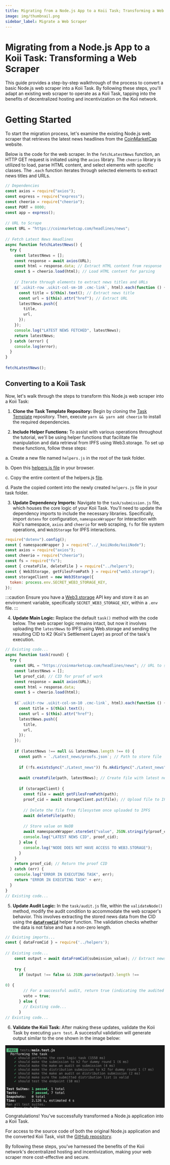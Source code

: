 ```yaml
---
title: Migrating from a Node.js App to a Koii Task; Transforming a Web Scraper
image: img/thumbnail.png
sidebar_label: Migrate a Web Scraper
---
```


# Migrating from a Node.js App to a Koii Task: Transforming a Web Scraper

This guide provides a step-by-step walkthrough of the process to convert a basic Node.js web scraper into a Koii Task. By following these steps, you'll adapt an existing web scraper to operate as a Koii Task, tapping into the benefits of decentralized hosting and incentivization on the Koii network.

# Getting Started

To start the migration process, let's examine the existing Node.js web scraper that retrieves the latest news headlines from the [CoinMarketCap](https://coinmarketcap.com/headlines/news) website.

Below is the code for the web scraper. In the `fetchLatestNews` function, an HTTP GET request is initiated using the `axios` library. The `cheerio` library is utilized to load, parse HTML content, and select elements with specific classes. The `.each` function iterates through selected elements to extract news titles and URLs.

```js
// Dependencies
const axios = require("axios");
const express = require("express");
const cheerio = require("cheerio");
const PORT = 8000;
const app = express();

// URL to Scrape
const URL = "https://coinmarketcap.com/headlines/news";

// Fetch Latest News Headlines
async function fetchLatestNews() {
  try {
    const latestNews = [];
    const response = await axios(URL);
    const html = response.data; // Extract HTML content from response
    const $ = cheerio.load(html); // Load HTML content for parsing

    // Iterate through elements to extract news titles and URLs
    $(`.uikit-row .uikit-col-sm-10 .cmc-link`, html).each(function () {
      const title = $(this).text(); // Extract news title
      const url = $(this).attr("href"); // Extract URL
      latestNews.push({
        title,
        url,
      });
    });
    console.log("LATEST NEWS FETCHED", latestNews);
    return latestNews;
  } catch (error) {
    console.log(error);
  }
}

fetchLatestNews();
```

## Converting to a Koii Task

Now, let's walk through the steps to transform this Node.js web scraper into a Koii Task:

1. **Clone the Task Template Repository:** Begin by cloning the [Task Template](https://github.com/koii-network/task-template) repository. Then, execute `yarn && yarn add cheerio` to install the required dependencies.

2. **Include Helper Functions:** To assist with various operations throughout the tutorial, we'll be using helper functions that facilitate file manipulation and data retrieval from IPFS using Web3.storage. To set up these functions, follow these steps:

  a. Create a new file named `helpers.js` in the root of the task folder.

  b. Open this [helpers.js file](https://github.com/Giftea/web-scraper/blob/main/koii-task/helpers.js) in your browser.

  c. Copy the entire content of the helpers.js [file](https://github.com/Giftea/web-scraper/blob/main/koii-task/helpers.js).

  d. Paste the copied content into the newly created `helpers.js` file in your task folder.

3. **Update Dependency Imports:** Navigate to the `task/submission.js` file, which houses the core logic of your Koii Task. You'll need to update the dependency imports to include the necessary libraries. Specifically, import `dotenv` for configuration, `namespaceWrapper` for interaction with Koii's namespace, `axios` and `cheerio` for web scraping, `fs` for file system operations, and `Web3Storage` for IPFS interactions.

  ```js title="/task/submission.js"
  require("dotenv").config();
  const { namespaceWrapper } = require("../_koiiNode/koiiNode");
  const axios = require("axios");
  const cheerio = require("cheerio");
  const fs = require("fs");
  const { createFile, deleteFile } = require("../helpers");
  const { Web3Storage, getFilesFromPath } = require("web3.storage");
  const storageClient = new Web3Storage({
    token: process.env.SECRET_WEB3_STORAGE_KEY,
  });
  ```

  :::caution
  Ensure you have a [Web3.storage](https://web3.storage/) API key and store it as an environment variable, specifically `SECRET_WEB3_STORAGE_KEY`, within a `.env` file.
  :::

4. **Update Main Logic:** Replace the default `task()` method with the code below. The web scraper logic remains intact, but now it involves uploading the `latestNews` to IPFS using Web.storage and sending the resulting CID to K2 (Koii's Settlement Layer) as proof of the task's execution.

  ```js title="/task/submission.js"
  // Existing code...
  async function task(round) {
    try {
      const URL = "https://coinmarketcap.com/headlines/news"; // URL to scrape
      const latestNews = [];
      let proof_cid; // CID for proof of work
      const response = await axios(URL);
      const html = response.data;
      const $ = cheerio.load(html);

      $(`.uikit-row .uikit-col-sm-10 .cmc-link`, html).each(function () {
        const title = $(this).text();
        const url = $(this).attr("href");
        latestNews.push({
          title,
          url,
        });
      });

      if (latestNews !== null && latestNews.length !== 0) {
        const path = `./Latest_news/proofs.json`; // Path to store file

        if (!fs.existsSync("./Latest_news")) fs.mkdirSync("./Latest_news"); // Create directory if not exists

        await createFile(path, latestNews); // Create file with latest news

        if (storageClient) {
          const file = await getFilesFromPath(path);
          proof_cid = await storageClient.put(file); // Upload file to IPFS

          // Delete the file from filesystem once uploaded to IPFS
          await deleteFile(path);

          // Store value on NeDB
          await namespaceWrapper.storeSet("value", JSON.stringify(proof_cid)); // Store CID
          console.log("LATEST NEWS CID", proof_cid);
        } else {
          console.log("NODE DOES NOT HAVE ACCESS TO WEB3.STORAGE");
        }
      }
      return proof_cid; // Return the proof CID
    } catch (err) {
      console.log("ERROR IN EXECUTING TASK", err);
      return "ERROR IN EXECUTING TASK" + err;
    }
  }
  // Existing code...
  ```

5. **Update Audit Logic:** In the `task/audit.js` file, within the `validateNode()` method, modify the audit condition to accommodate the web scraper's behavior. This involves extracting the stored news data from the CID using the [**`dataFromCid`**](https://github.com/Giftea/web-scraper/blob/main/koii-task/helpers.js#L27) helper function. The validation checks whether the data is not false and has a non-zero length.

  ```js title="/task/audit.js"
  // Existing imports...
  const { dataFromCid } = require('../helpers');

  // Existing code...
      const output = await dataFromCid(submission_value); // Extract news from CID

      try {
        if (output !== false && JSON.parse(output).length !==

  0) {
          // For a successful audit, return true (indicating the audited node submission is correct)
          vote = true;
        } else {
          // Existing code...
        }
  // Existing code...
  ```

6. **Validate the Koii Task:** After making these updates, validate the Koii Task by executing `yarn test`. A successful validation will generate output similar to the one shown in the image below:

  ![Test](./img/test.png)

Congratulations! You've successfully transformed a Node.js application into a Koii Task.

For access to the source code of both the original Node.js application and the converted Koii Task, visit the [GitHub repository](https://github.com/Giftea/web-scraper).

By following these steps, you've harnessed the benefits of the Koii network's decentralized hosting and incentivization, making your web scraper more cost-effective and secure.
